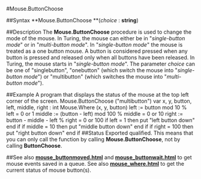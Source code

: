 
#Mouse.ButtonChoose

##Syntax
**Mouse.ButtonChoose **(*choice* : **string**)

##Description
The **Mouse.ButtonChoose** procedure is used to change the mode of the mouse. In Turing, the mouse can either be in "*single-button mode*" or in "*multi-button mode*". In "*single-button mode*" the mouse is treated as a one button mouse. A button is considered pressed when any button is pressed and released only when all buttons have been released.
In Turing, the mouse starts in "*single-button mode*".
The parameter *choice* can be one of "singlebutton", "onebutton" (which switch the mouse into "*single-button mode*") or "multibutton" (which switches the mouse into "*multi-button mode*").

##Example
A program that displays the status of the mouse at the top left corner of the screen.
        Mouse.ButtonChoose ("multibutton")
        var x, y, button, left, middle, right : int
        Mouse.Where (x, y, button)
        left := button mod 10           % left = 0 or 1
        middle := (button - left) mod 100   % middle = 0 or 10
        right := button - middle - left     % right = 0 or 100
        if left = 1 then
            put "left button down"
        end if
        if middle = 10 then
            put "middle button down"
        end if
        if right = 100 then
            put "right button down"
        end if
##Status
Exported qualified.
This means that you can only call the function by calling **Mouse.ButtonChoose**, not by calling **ButtonChoose**.

##See also
**[mouse_buttonmoved.html](Mouse.ButtonMoved)** and **[mouse_buttonwait.html](Mouse.ButtonWait)** to get mouse events saved in a queue. See also **[mouse_where.html](Mouse.Where)** to get the current status of mouse button(s).
